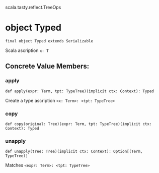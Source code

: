 scala.tasty.reflect.TreeOps
# object Typed

<pre><code class="language-scala" >final object Typed extends Serializable</pre></code>
Scala ascription `x: T`

## Concrete Value Members:
### apply
<pre><code class="language-scala" >def apply(expr: Term, tpt: TypeTree)(implicit ctx: Context): Typed</pre></code>
Create a type ascription `<x: Term>: <tpt: TypeTree>`

### copy
<pre><code class="language-scala" >def copy(original: Tree)(expr: Term, tpt: TypeTree)(implicit ctx: Context): Typed</pre></code>

### unapply
<pre><code class="language-scala" >def unapply(tree: Tree)(implicit ctx: Context): Option[(Term, TypeTree)]</pre></code>
Matches `<expr: Term>: <tpt: TypeTree>`

